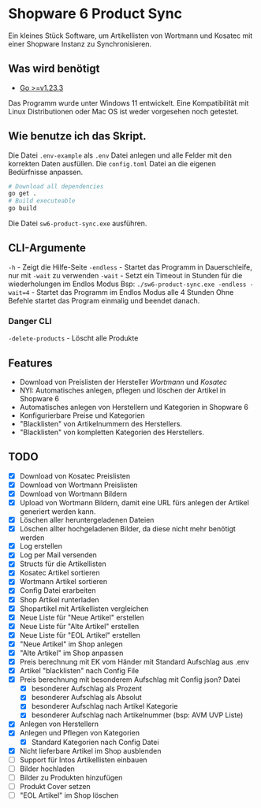 # Shopware 6 Product Sync

Ein kleines Stück Software, um Artikellisten von Wortmann und Kosatec mit einer Shopware Instanz zu Synchronisieren.

## Was wird benötigt

- [Go >=v1.23.3](https://go.dev/)

Das Programm wurde unter Windows 11 entwickelt. Eine Kompatibilität mit Linux Distributionen oder Mac OS ist weder vorgesehen noch getestet.

## Wie benutze ich das Skript.

Die Datei `.env-example` als `.env` Datei anlegen und alle Felder mit den korrekten Daten ausfüllen.
Die `config.toml` Datei an die eigenen Bedürfnisse anpassen.

```sh
# Download all dependencies
go get .
# Build executeable
go build
```

Die Datei `sw6-product-sync.exe` ausführen.

## CLI-Argumente

`-h` - Zeigt die Hilfe-Seite
`-endless` - Startet das Programm in Dauerschleife, nur mit `-wait` zu verwenden
`-wait` - Setzt ein Timeout in Stunden für die wiederholungen im Endlos Modus
Bsp: `./sw6-product-sync.exe -endless -wait=4` - Startet das Programm im Endlos Modus alle 4 Stunden
Ohne Befehle startet das Program einmalig und beendet danach.

### Danger CLI

`-delete-products` - Löscht alle Produkte

## Features

- Download von Preislisten der Hersteller _Wortmann_ und _Kosatec_
- NYI: Automatisches anlegen, pflegen und löschen der Artikel in Shopware 6
- Automatisches anlegen von Herstellern und Kategorien in Shopware 6
- Konfigurierbare Preise und Kategorien
- "Blacklisten" von Artikelnummern des Herstellers.
- "Blacklisten" von kompletten Kategorien des Herstellers.

## TODO

- [x] Download von Kosatec Preislisten
- [x] Download von Wortmann Preislisten
- [x] Download von Wortmann Bildern
- [x] Upload von Wortmann Bildern, damit eine URL fürs anlegen der Artikel generiert werden kann.
- [x] Löschen aller heruntergeladenen Dateien
- [x] Löschen allter hochgeladenen Bilder, da diese nicht mehr benötigt werden
- [x] Log erstellen
- [x] Log per Mail versenden
- [x] Structs für die Artikellisten
- [x] Kosatec Artikel sortieren
- [x] Wortmann Artikel sortieren
- [x] Config Datei erarbeiten
- [x] Shop Artikel runterladen
- [x] Shopartikel mit Artikellisten vergleichen
- [x] Neue Liste für "Neue Artikel" erstellen
- [x] Neue Liste für "Alte Artikel" erstellen
- [x] Neue Liste für "EOL Artikel" erstellen
- [x] "Neue Artikel" im Shop anlegen
- [x] "Alte Artikel" im Shop anpassen
- [x] Preis berechnung mit EK vom Händer mit Standard Aufschlag aus .env
- [x] Artikel "blacklisten" nach Config File
- [x] Preis berechnung mit besonderem Aufschlag mit Config json? Datei
  - [x] besonderer Aufschlag als Prozent
  - [x] besonderer Aufschlag als Absolut
  - [x] besonderer Aufschlag nach Artikel Kategorie
  - [x] besonderer Aufschlag nach Artikelnummer (bsp: AVM UVP Liste)
- [x] Anlegen von Herstellern
- [x] Anlegen und Pflegen von Kategorien
  - [x] Standard Kategorien nach Config Datei
- [x] Nicht lieferbare Artikel im Shop ausblenden
- [ ] Support für Intos Artikellisten einbauen
- [ ] Bilder hochladen
- [ ] Bilder zu Produkten hinzufügen
- [ ] Produkt Cover setzen
- [ ] "EOL Artikel" im Shop löschen
